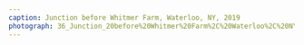 ```yaml
---
caption: Junction before Whitmer Farm, Waterloo, NY, 2019
photograph: 36_Junction_20before%20Whitmer%20Farm%2C%20Waterloo%2C%20NY%2C%202019.jpg
---
```

